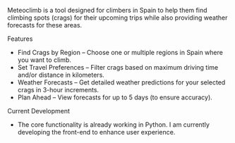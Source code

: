 Meteoclimb is a tool designed for climbers in Spain to help them find climbing spots (crags) for their upcoming trips while also providing weather forecasts for these areas.

Features
- Find Crags by Region – Choose one or multiple regions in Spain where you want to climb.
- Set Travel Preferences – Filter crags based on maximum driving time and/or distance in kilometers.
- Weather Forecasts – Get detailed weather predictions for your selected crags in 3-hour increments.
- Plan Ahead – View forecasts for up to 5 days (to ensure accuracy).

Current Development
- The core functionality is already working in Python. I am currently developing the front-end to enhance user experience.

